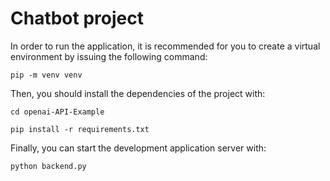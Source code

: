 # Chatbot project

In order to run the application, it is recommended for you to create a virtual environment by issuing the following command:

```pip -m venv venv```

Then, you should install the dependencies of the project with:

```cd openai-API-Example```

```pip install -r requirements.txt```

Finally, you can start the development application server with:

```python backend.py```
